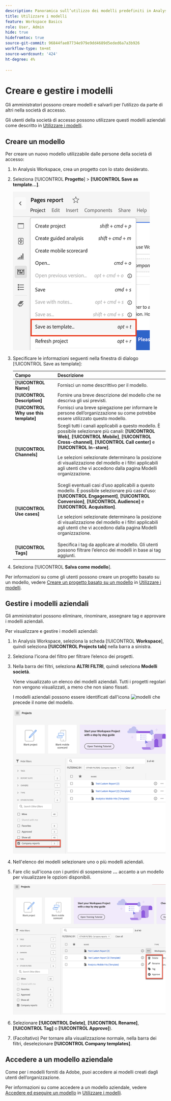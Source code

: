 ```yaml
---
description: Panoramica sull’utilizzo dei modelli predefiniti in Analysis Workspace.
title: Utilizzare i modelli
feature: Workspace Basics
role: User, Admin
hide: true
hidefromtoc: true
source-git-commit: 96844fae07734e979e9dd4689d5eded6a7a3b926
workflow-type: tm+mt
source-wordcount: '424'
ht-degree: 4%

---
```


# Creare e gestire i modelli

Gli amministratori possono creare modelli e salvarli per l’utilizzo da parte di altri nella società di accesso.

Gli utenti della società di accesso possono utilizzare questi modelli aziendali come descritto in [Utilizzare i modelli](/help/analysis-workspace/templates/use-templates.md).

## Creare un modello

<!-- is this only admins? -->

Per creare un nuovo modello utilizzabile dalle persone della società di accesso:

1. In Analysis Workspace, crea un progetto con lo stato desiderato.

1. Seleziona [!UICONTROL **Progetto**] > **[!UICONTROL Save as template…]**.

   ![Rapporto aziendale](assets/company-template-save.png)

1. Specificare le informazioni seguenti nella finestra di dialogo [!UICONTROL Save as template]:

   | Campo | Descrizione |
   |---------|----------|
   | **[!UICONTROL Name]** | Fornisci un nome descrittivo per il modello. |
   | **[!UICONTROL Description]** | Fornire una breve descrizione del modello che ne descriva gli usi previsti. |
   | **[!UICONTROL Why use this template]** | Fornisci una breve spiegazione per informare le persone dell’organizzazione su come potrebbe essere utilizzato questo modello. |
   | **[!UICONTROL Channels]** | Scegli tutti i canali applicabili a questo modello. È possibile selezionare più canali: **[!UICONTROL Web]**, **[!UICONTROL Mobile]**, **[!UICONTROL Cross-channel]**, **[!UICONTROL Call center]** e **[!UICONTROL In-store]**.<p>Le selezioni selezionate determinano la posizione di visualizzazione del modello e i filtri applicabili agli utenti che vi accedono dalla pagina Modelli organizzazione.</p> |
   | **[!UICONTROL Use cases]** | Scegli eventuali casi d’uso applicabili a questo modello. È possibile selezionare più casi d&#39;uso: **[!UICONTROL Engagement]**, **[!UICONTROL Conversion]**, **[!UICONTROL Audience]** e **[!UICONTROL Acquisition]**. <p>Le selezioni selezionate determinano la posizione di visualizzazione del modello e i filtri applicabili agli utenti che vi accedono dalla pagina Modelli organizzazione.</p> |
   | **[!UICONTROL Tags]** | Specifica i tag da applicare al modello. Gli utenti possono filtrare l’elenco dei modelli in base ai tag aggiunti. |

1. Seleziona [!UICONTROL **Salva come modello**].

Per informazioni su come gli utenti possono creare un progetto basato su un modello, vedere [Creare un progetto basato su un modello](/help/analysis-workspace/templates/use-templates.md#create-a-project-based-on-a-template) in [Utilizzare i modelli](/help/analysis-workspace/templates/use-templates.md).

## Gestire i modelli aziendali

Gli amministratori possono eliminare, rinominare, assegnare tag e approvare i modelli aziendali.

Per visualizzare e gestire i modelli aziendali:

1. In Analysis Workspace, seleziona la scheda [!UICONTROL **Workspace**], quindi seleziona **[!UICONTROL Projects tab]** nella barra a sinistra.

1. Seleziona l’icona del filtro per filtrare l’elenco dei progetti.

1. Nella barra dei filtri, seleziona **ALTRI FILTRI**, quindi seleziona **Modelli società**.

   Viene visualizzato un elenco dei modelli aziendali. Tutti i progetti regolari non vengono visualizzati, a meno che non siano fissati.

   I modelli aziendali possono essere identificati dall&#39;icona ![modelli](https://spectrum.adobe.com/static/icons/workflow_18/Smock_FileTemplate_18_N.svg) che precede il nome del modello.

   <!-- Update screenshot -->

   ![Visualizza filtri modelli società](assets/company-reports-filter.png)

1. Nell&#39;elenco dei modelli selezionare uno o più modelli aziendali.

1. Fare clic sull&#39;icona con i puntini di sospensione **...** accanto a un modello per visualizzare le opzioni disponibili.

   <!-- Update screenshot -->

   ![Azioni modello società](assets/company-reports-actions.png)

1. Selezionare **[!UICONTROL Delete]**, **[!UICONTROL Rename]**, **[!UICONTROL Tag]** o **[!UICONTROL Approve]**).

1. (Facoltativo) Per tornare alla visualizzazione normale, nella barra dei filtri, deselezionare **[!UICONTROL Company templates]**.

## Accedere a un modello aziendale

Come per i modelli forniti da Adobe, puoi accedere ai modelli creati dagli utenti dell’organizzazione.

Per informazioni su come accedere a un modello aziendale, vedere [Accedere ed eseguire un modello](/help/analysis-workspace/templates/use-templates.md#access-and-run-a-template) in [Utilizzare i modelli](/help/analysis-workspace/templates/use-templates.md).
